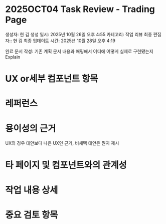 # 2025OCT04 Task Review - Trading Page

생성자: 현 김
생성 일시: 2025년 10월 26일 오후 4:55
카테고리: 작업 리뷰
최종 편집자:: 현 김
최종 업데이트 시간: 2025년 10월 28일 오후 4:19

완료 문서 작성: 기존 계획 문서 내용과 매핑해서 어디에 어떻게 실제로 구현됐는지 Explain

# UX or세부 컴포넌트 항목

# 레퍼런스

# 용이성의 근거

UX의 경우 대안보다 나은 UX인 근거, 비채택 대안은 뭔지 제시

# 타 페이지 및 컴포넌트와의 관계성

# 작업 내용 상세

# 중요 검토 항목